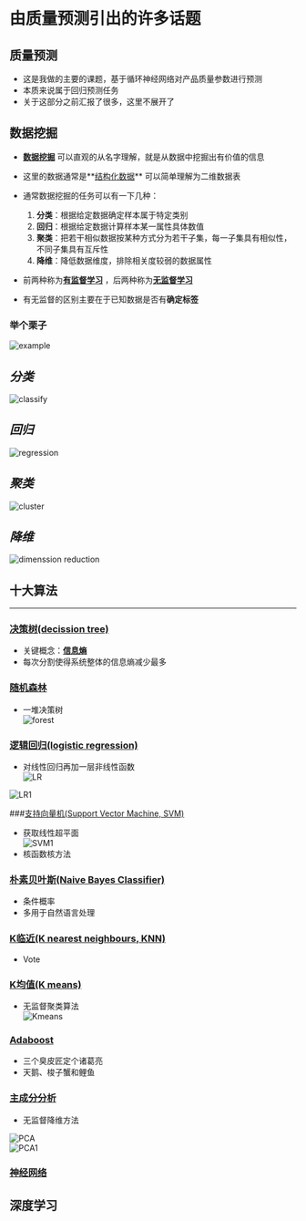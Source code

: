 # 由质量预测引出的许多话题  
## 质量预测  
- 这是我做的主要的课题，基于循环神经网络对产品质量参数进行预测  
- 本质来说属于回归预测任务  
- 关于这部分之前汇报了很多，这里不展开了  



## 数据挖掘
  
-  **[数据挖掘](https://baike.baidu.com/item/%E6%95%B0%E6%8D%AE%E6%8C%96%E6%8E%98/216477?fr=aladdin)** 可以直观的从名字理解，就是从数据中挖掘出有价值的信息  

- 这里的数据通常是**[结构化数据](https://baike.baidu.com/item/%E7%BB%93%E6%9E%84%E5%8C%96%E6%95%B0%E6%8D%AE)** 可以简单理解为二维数据表  
- 通常数据挖掘的任务可以有一下几种：
	1. **分类**：根据给定数据确定样本属于特定类别
	2. **回归**：根据给定数据计算样本某一属性具体数值
	3. **聚类**：把若干相似数据按某种方式分为若干子集，每一子集具有相似性，不同子集具有互斥性
	4. **降维**：降低数据维度，排除相关度较弱的数据属性  

- 前两种称为[**有监督学习**](https://baike.baidu.com/item/%E6%9C%89%E7%9B%91%E7%9D%A3%E5%AD%A6%E4%B9%A0/19185816?fr=aladdin) ，后两种称为[**无监督学习**](https://baike.baidu.com/item/%E6%97%A0%E7%9B%91%E7%9D%A3%E5%AD%A6%E4%B9%A0)
- 有无监督的区别主要在于已知数据是否有**确定标签**



### 举个栗子
![example](https://github.com/zhaoyuanfang/python-training/blob/master/pictures//index.jpg)

***分类***
---
![classify](https://github.com/zhaoyuanfang/python-training/blob/master/pictures//decessiontree.png)



***回归***
---
![regression](https://github.com/zhaoyuanfang/python-training/blob/master/pictures/regression.png)

***聚类***
---
![cluster](https://github.com/zhaoyuanfang/python-training/blob/master/pictures/agg.jpg)

***降维***
---
![dimenssion reduction](https://github.com/zhaoyuanfang/python-training/blob/master/pictures/reduce.jpg)

## **十大算法**
---  
### [决策树(decission tree)](https://baike.baidu.com/item/%E5%86%B3%E7%AD%96%E6%A0%91/10377049?fr=aladdin)
- 关键概念：[**信息熵**](https://baike.baidu.com/item/%E4%BF%A1%E6%81%AF%E7%86%B5)
- 每次分割使得系统整体的信息熵减少最多
### [随机森林](https://baike.baidu.com/item/%E9%9A%8F%E6%9C%BA%E6%A3%AE%E6%9E%97)  
- 一堆决策树  
![forest](https://github.com/zhaoyuanfang/python-training/blob/master/pictures/forest.png)
### [逻辑回归(logistic regression)](https://baike.baidu.com/item/logistic%E5%9B%9E%E5%BD%92/2981575?fromtitle=%E9%80%BB%E8%BE%91%E5%9B%9E%E5%BD%92&fromid=17202449&fr=aladdin)

- 对线性回归再加一层非线性函数  
![LR](https://github.com/zhaoyuanfang/python-training/blob/master/pictures/LR.png)

![LR1](https://github.com/zhaoyuanfang/python-training/blob/master/pictures/LR1.png)

###[支持向量机(Support Vector Machine, SVM)](https://baike.baidu.com/item/%E6%94%AF%E6%8C%81%E5%90%91%E9%87%8F%E6%9C%BA?fromtitle=svm&fromid=4385807)  
- 获取线性超平面  
![SVM1](https://github.com/zhaoyuanfang/python-training/blob/master/pictures/SVM1.png)  
- 核函数核方法


### [朴素贝叶斯(Naive Bayes Classifier)](https://baike.baidu.com/item/%E6%9C%B4%E7%B4%A0%E8%B4%9D%E5%8F%B6%E6%96%AF/4925905?fr=aladdin)  
- 条件概率  
- 多用于自然语言处理  

### [K临近(K nearest neighbours, KNN)](https://baike.baidu.com/item/%E9%82%BB%E8%BF%91%E7%AE%97%E6%B3%95/1151153?fr=aladdin)  
- Vote  


### [K均值(K means)](https://baike.baidu.com/item/K%E5%9D%87%E5%80%BC%E8%81%9A%E7%B1%BB%E7%AE%97%E6%B3%95?fromtitle=Kmeans&fromid=10932719)  
- 无监督聚类算法  
![Kmeans](https://github.com/zhaoyuanfang/python-training/blob/master/pictures/Kmeans.png) 

### [Adaboost](https://baike.baidu.com/item/adaboost/4531273?fr=aladdin)
- 三个臭皮匠定个诸葛亮  
- 天鹅、梭子蟹和鲤鱼  

### [主成分分析](https://baike.baidu.com/item/%E4%B8%BB%E6%88%90%E5%88%86%E5%88%86%E6%9E%90/829840)  
- 无监督降维方法  

![PCA](https://github.com/zhaoyuanfang/python-training/blob/master/pictures/PCA.png)  
![PCA1](https://github.com/zhaoyuanfang/python-training/blob/master/pictures/PCA1.png)  

### [神经网络](https://baike.baidu.com/item/%E4%BA%BA%E5%B7%A5%E7%A5%9E%E7%BB%8F%E7%BD%91%E7%BB%9C/382460)  

## **深度学习**